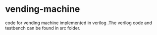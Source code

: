 # vending-machine
code for vending machine implemented in verilog .The verilog code and testbench can be found in src folder.
